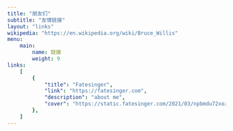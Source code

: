 ```yaml
---
title: "朋友们"
subtitle: "友情链接"
layout: "links"
wikipedia: "https://en.wikipedia.org/wiki/Bruce_Willis"
menu:
    main:
        name: 链接
        weight: 9
links:
    [
        {
            "title": "Fatesinger",
            "link": "https://fatesinger.com",
            "description": "about me",
            "cover": "https://static.fatesinger.com/2021/03/npbmdu72xozbul3w.jpg!/both/200x200",
        },
    ]
---
```

